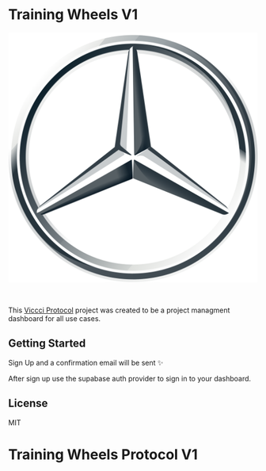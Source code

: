 # Training Wheels V1

<p align="center">
  <img src="/public/favicon.ico" />
</p>
<br/>

This [Viccci Protocol](https://viccci.xyz) project was created to be a project managment dashboard for all use cases.

## Getting Started

Sign Up and a confirmation email will be sent ✨

After sign up use the supabase auth provider to sign in to your dashboard.



## License

MIT
# Training Wheels Protocol V1